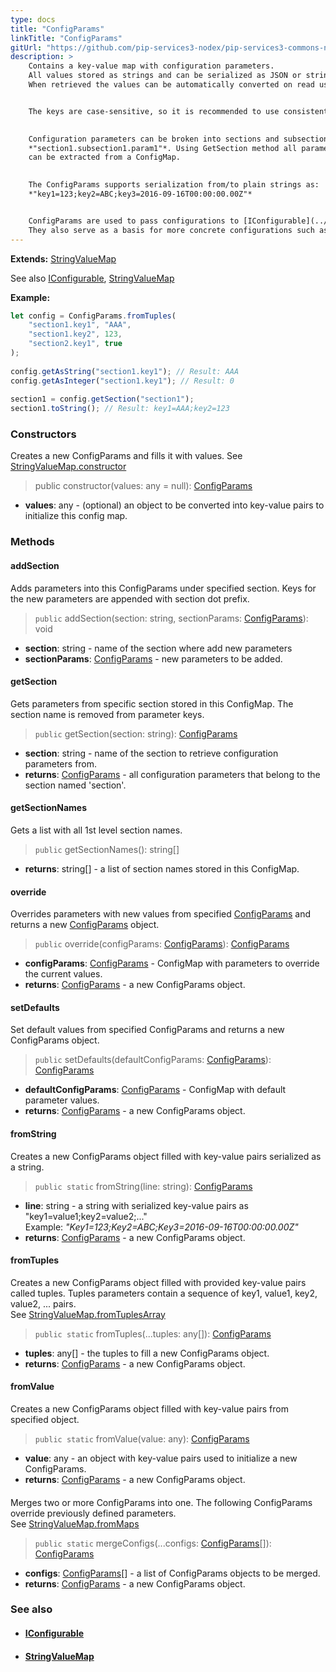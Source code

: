 ```yaml
---
type: docs
title: "ConfigParams"
linkTitle: "ConfigParams"
gitUrl: "https://github.com/pip-services3-nodex/pip-services3-commons-nodex"
description: > 
    Contains a key-value map with configuration parameters. 
    All values stored as strings and can be serialized as JSON or string forms.
    When retrieved the values can be automatically converted on read using GetAsXXX methods.


    The keys are case-sensitive, so it is recommended to use consistent C-style as: *"my_param"*
 

    Configuration parameters can be broken into sections and subsections using dot notation as:
    *"section1.subsection1.param1"*. Using GetSection method all parameters from specified section
    can be extracted from a ConfigMap.
 

    The ConfigParams supports serialization from/to plain strings as:
    *"key1=123;key2=ABC;key3=2016-09-16T00:00:00.00Z"*


    ConfigParams are used to pass configurations to [IConfigurable](../iconfigurable) objects.
    They also serve as a basis for more concrete configurations such as [ConnectionParams](../../../components/connect/connection_params) or [CredentialParams](../../../components/auth/credential_params) (in the Pip.Services components package).
---
```


**Extends:** [StringValueMap](../../data/string_value_map)

See also [IConfigurable](../iconfigurable), [StringValueMap](../../data/string_value_map)

**Example:**

```typescript
let config = ConfigParams.fromTuples(
    "section1.key1", "AAA",
    "section1.key2", 123,
    "section2.key1", true
);
        
config.getAsString("section1.key1"); // Result: AAA
config.getAsInteger("section1.key1"); // Result: 0
 
section1 = config.getSection("section1");
section1.toString(); // Result: key1=AAA;key2=123

```

### Constructors
Creates a new ConfigParams and fills it with values.
See [StringValueMap.constructor](../../data/string_value_map/#constructors)

> public constructor(values: any = null): [ConfigParams]()

- **values**: any - (optional) an object to be converted into key-value pairs to initialize this config map.

### Methods

#### addSection
Adds parameters into this ConfigParams under specified section.
Keys for the new parameters are appended with section dot prefix.

> `public` addSection(section: string, sectionParams: [ConfigParams]()): void

- **section**: string - name of the section where add new parameters
- **sectionParams**: [ConfigParams]() - new parameters to be added.


#### getSection
Gets parameters from specific section stored in this ConfigMap.
The section name is removed from parameter keys.

> `public` getSection(section: string): [ConfigParams]()

- **section**: string - name of the section to retrieve configuration parameters from.
- **returns**: [ConfigParams]() - all configuration parameters that belong to the section named 'section'. 

#### getSectionNames
Gets a list with all 1st level section names.

> `public` getSectionNames(): string[]

- **returns**: string[] - a list of section names stored in this ConfigMap.

#### override
Overrides parameters with new values from specified [ConfigParams]()
and returns a new [ConfigParams]() object.

> `public` override(configParams: [ConfigParams]()): [ConfigParams]()

- **configParams**: [ConfigParams]() - ConfigMap with parameters to override the current values.
- **returns**: [ConfigParams]() - a new ConfigParams object.

#### setDefaults
Set default values from specified ConfigParams and returns a new ConfigParams object.

> `public` setDefaults(defaultConfigParams: [ConfigParams]()): [ConfigParams]()

- **defaultConfigParams**: [ConfigParams]() - ConfigMap with default parameter values.
- **returns**: [ConfigParams]() - a new ConfigParams object.

#### fromString
Creates a new ConfigParams object filled with key-value pairs serialized as a string.

> `public static` fromString(line: string): [ConfigParams]()

- **line**: string - a string with serialized key-value pairs as "key1=value1;key2=value2;..."  
Example: *"Key1=123;Key2=ABC;Key3=2016-09-16T00:00:00.00Z"*
- **returns**: [ConfigParams]() - a new ConfigParams object.

#### fromTuples
Creates a new ConfigParams object filled with provided key-value pairs called tuples.
Tuples parameters contain a sequence of key1, value1, key2, value2, ... pairs.  
See [StringValueMap.fromTuplesArray](../../data/string_value_map/#fromtuplesarray)

> `public static` fromTuples(...tuples: any[]): [ConfigParams]()

- **tuples**: any[] - the tuples to fill a new ConfigParams object.
- **returns**: [ConfigParams]() - a new ConfigParams object.


#### fromValue
Creates a new ConfigParams object filled with key-value pairs from specified object.

> `public static` fromValue(value: any): [ConfigParams]()

- **value**: any - an object with key-value pairs used to initialize a new ConfigParams.
- **returns**: [ConfigParams]() - a new ConfigParams object.


#### 
Merges two or more ConfigParams into one. The following ConfigParams override
previously defined parameters.  
See [StringValueMap.fromMaps](../../data/string_value_map/#frommaps)

> `public static` mergeConfigs(...configs: [ConfigParams]()[]): [ConfigParams]()

- **configs**: [ConfigParams]()[] - a list of ConfigParams objects to be merged.
- **returns**: [ConfigParams]() - a new ConfigParams object.

### See also
- #### [IConfigurable](../iconfigurable)
- #### [StringValueMap](../../data/string_value_map)